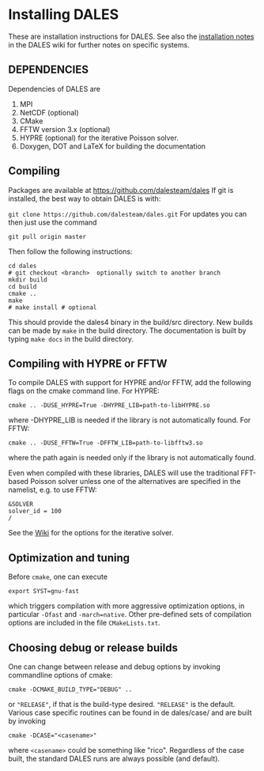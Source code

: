 Installing DALES
================

These are installation instructions for DALES. See also the [installation notes](https://github.com/dalesteam/dales/wiki/Installation-notes) in the DALES wiki for further notes on specific systems.

DEPENDENCIES
------------

Dependencies of DALES are
1) MPI 
2) NetCDF (optional)
3) CMake
4) FFTW version 3.x (optional) 
5) HYPRE (optional) for the iterative Poisson solver.
6) Doxygen, DOT and LaTeX for building the documentation

Compiling
---------

Packages are available at <https://github.com/dalesteam/dales>
If git is installed, the best way to obtain DALES is with:

`git clone https://github.com/dalesteam/dales.git`
For updates you can then just use the command 
```
git pull origin master
```

Then follow the following instructions:
```
cd dales 
# git checkout <branch>  optionally switch to another branch
mkdir build 
cd build 
cmake ..
make
# make install # optional
```
This should provide the dales4 binary in the build/src directory. New builds can be made by `make` in the build directory. The documentation is built by typing `make docs` in the build directory.

Compiling with HYPRE or FFTW
----------------------------

To compile DALES with support for HYPRE and/or FFTW, add the following flags on the cmake command line.
For HYPRE:
```
cmake .. -DUSE_HYPRE=True -DHYPRE_LIB=path-to-libHYPRE.so
```
where -DHYPRE_LIB is needed if the library is not automatically found.
For FFTW:
```
cmake .. -DUSE_FFTW=True -DFFTW_LIB=path-to-libfftw3.so
```
where the path again is needed only if the library is not automatically found.

Even when compiled with these libraries, DALES will use the traditional FFT-based Poisson solver unless
one of the alternatives are specified in the namelist, e.g. to use FFTW:

```
&SOLVER
solver_id = 100
/
```
See the [Wiki](https://github.com/dalesteam/dales/wiki/Alternative-Poisson-solvers) for the options for the iterative solver.

Optimization and tuning
-----------------------

Before `cmake`, one can execute
```
export SYST=gnu-fast
```
which triggers compilation with more aggressive optimization options, in particular `-Ofast` and `-march=native`. Other pre-defined sets of compilation options are included in the file `CMakeLists.txt`.

Choosing debug or release builds
--------------------------------

One can change between release and debug options by invoking commandline options of cmake:
```
cmake -DCMAKE_BUILD_TYPE="DEBUG" ..
```
or `"RELEASE"`, if that is the build-type desired.  `"RELEASE"` is the default.
Various case specific routines can be found in de dales/case/<casename> and are built by invoking
```
cmake -DCASE="<casename>"
```
where `<casename>` could be something like "rico". Regardless of the case built, the standard DALES runs are always possible (and default).





